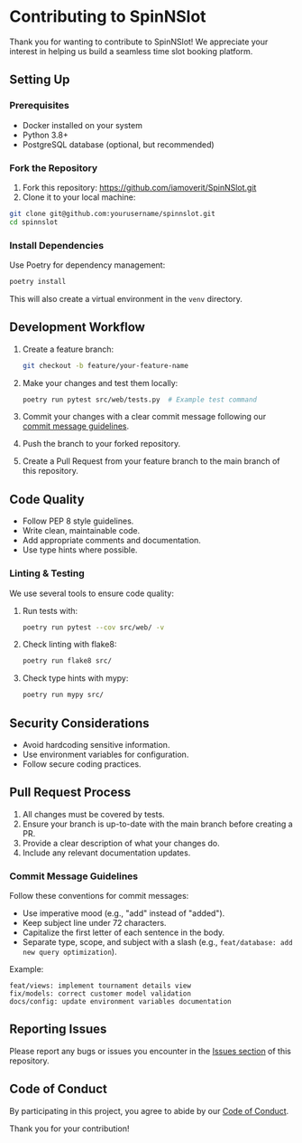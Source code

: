 # Contributing to SpinNSlot

Thank you for wanting to contribute to SpinNSlot! We appreciate your interest in helping us build a seamless time slot booking platform.

## Setting Up

### Prerequisites

- Docker installed on your system
- Python 3.8+
- PostgreSQL database (optional, but recommended)

### Fork the Repository

1. Fork this repository: https://github.com/iamoverit/SpinNSlot.git
2. Clone it to your local machine:
```bash
git clone git@github.com:yourusername/spinnslot.git
cd spinnslot
```

### Install Dependencies

Use Poetry for dependency management:

```bash
poetry install
```

This will also create a virtual environment in the `venv` directory.

## Development Workflow

1. Create a feature branch:
   ```bash
   git checkout -b feature/your-feature-name
   ```

2. Make your changes and test them locally:
   ```bash
   poetry run pytest src/web/tests.py  # Example test command
   ```

3. Commit your changes with a clear commit message following our [commit message guidelines](#commit-message-guidelines).

4. Push the branch to your forked repository.

5. Create a Pull Request from your feature branch to the main branch of this repository.

## Code Quality

- Follow PEP 8 style guidelines.
- Write clean, maintainable code.
- Add appropriate comments and documentation.
- Use type hints where possible.

### Linting & Testing

We use several tools to ensure code quality:

1. Run tests with:
   ```bash
   poetry run pytest --cov src/web/ -v
   ```

2. Check linting with flake8:
   ```bash
   poetry run flake8 src/
   ```

3. Check type hints with mypy:
   ```bash
   poetry run mypy src/
   ```

## Security Considerations

- Avoid hardcoding sensitive information.
- Use environment variables for configuration.
- Follow secure coding practices.

## Pull Request Process

1. All changes must be covered by tests.
2. Ensure your branch is up-to-date with the main branch before creating a PR.
3. Provide a clear description of what your changes do.
4. Include any relevant documentation updates.

### Commit Message Guidelines

Follow these conventions for commit messages:
- Use imperative mood (e.g., "add" instead of "added").
- Keep subject line under 72 characters.
- Capitalize the first letter of each sentence in the body.
- Separate type, scope, and subject with a slash (e.g., `feat/database: add new query optimization`).

Example:
```
feat/views: implement tournament details view
fix/models: correct customer model validation
docs/config: update environment variables documentation
```

## Reporting Issues

Please report any bugs or issues you encounter in the [Issues section](https://github.com/iamoverit/SpinNSlot/issues) of this repository.

## Code of Conduct

By participating in this project, you agree to abide by our [Code of Conduct](CODE_OF_CONDUCT.md).

Thank you for your contribution!
